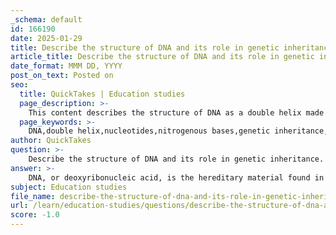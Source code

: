 ```yaml
---
_schema: default
id: 166190
date: 2025-01-29
title: Describe the structure of DNA and its role in genetic inheritance.
article_title: Describe the structure of DNA and its role in genetic inheritance.
date_format: MMM DD, YYYY
post_on_text: Posted on
seo:
  title: QuickTakes | Education studies
  page_description: >-
    This content describes the structure of DNA as a double helix made of nucleotides and its crucial role in genetic inheritance, including processes like replication and the transmission of traits.
  page_keywords: >-
    DNA,double helix,nucleotides,nitrogenous bases,genetic inheritance,base pairing,replication,transmission of traits,mutation,variation
author: QuickTakes
question: >-
    Describe the structure of DNA and its role in genetic inheritance.
answer: >-
    DNA, or deoxyribonucleic acid, is the hereditary material found in all known living organisms and many viruses. It plays a crucial role in genetic inheritance, carrying the genetic instructions necessary for growth, development, functioning, and reproduction.\n\n### Structure of DNA\n\n1. **Double Helix**: DNA is structured as a double helix, which consists of two long strands that coil around each other. This structure was famously described by James Watson and Francis Crick in 1953.\n\n2. **Nucleotides**: Each strand of DNA is made up of smaller units called nucleotides. A nucleotide consists of three components:\n   - A **sugar** molecule (deoxyribose)\n   - A **phosphate group**\n   - A **nitrogenous base** (one of four types: adenine (A), thymine (T), cytosine (C), or guanine (G))\n\n3. **Base Pairing**: The two strands of DNA are held together by hydrogen bonds between the nitrogenous bases. The bases pair specifically: adenine pairs with thymine (A-T), and cytosine pairs with guanine (C-G). This complementary base pairing is essential for DNA replication and function.\n\n4. **Gene Encoding**: The sequence of these nitrogenous bases encodes genetic information. Each segment of DNA that contains the instructions for making a specific protein is called a gene. The specific sequence of bases in a gene determines the production of proteins, which perform various functions in the body, including determining traits such as eye color.\n\n### Role in Genetic Inheritance\n\n1. **Replication**: During cell division, DNA replicates itself, ensuring that each new cell receives an exact copy of the genetic material. This process is vital for inheritance, as it allows genetic information to be passed from one generation to the next.\n\n2. **Transmission of Traits**: When organisms reproduce, they pass on their DNA to their offspring. This transmission of genetic material is the basis of heredity. The combination of genes inherited from both parents determines the traits of the offspring.\n\n3. **Mutation and Variation**: Occasionally, errors can occur during DNA replication, leading to mutations. These mutations can introduce genetic variation within a population, which is a key factor in the process of evolution and natural selection.\n\nIn summary, DNA's structure as a double helix composed of nucleotides allows it to store and transmit genetic information effectively. Its role in genetic inheritance is fundamental to the continuity of life and the diversity of traits observed in living organisms.
subject: Education studies
file_name: describe-the-structure-of-dna-and-its-role-in-genetic-inheritance.md
url: /learn/education-studies/questions/describe-the-structure-of-dna-and-its-role-in-genetic-inheritance
score: -1.0
---
```


&nbsp;